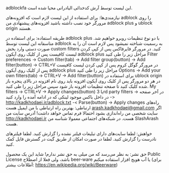 adblockfa
این لیست توسط آرش کدخدائی الیادرانی محیا شده است.

نیازمندی‌ها:
برای استفاده از این لیست لازم است که افزونه‌های adblock را روی مرورگر خود نصب داشته باشید افزونه‌های پیشنهادی من adblock plus و ublock origin هستند.

طریقه استفاده:
برای استفاده در adblock plus با دو نوع تنظیمات روبرو خواهیم شد.
متاسفانه این لیست توسط adblock به رسمیت شناخته نمیشود پس لازم است آن را به صورت دستی وارد بخش custom filters کنید.
در مرورگر فایرفاکس پس از کپی کردن لیست کافیست پس از کلیک روی آیکون adblock plus مراحل زیر را طی کنید
Filter preferences  ->  Custom filter(tab)  ->  Add filter group(button)  ->  Add filter(button) -> CTRL+V
در مرورگر گوگل کروم پس از کپی کردن لیست کافیست پس از کلیک روی آیکون adblock plus مراحل زیر را طی کنید
Options  ->  Add your own filters(tab)  ->  CTRL+V  -> Add filter(button)
برای استفاده در ublock origin در هر دو مرورگر پس از کلیک روی آیکون افزونه باید روی نام افزونه در بالای پنجره باز شده کلیک کنید تا صفحه تنظیمات افزونه باز شود سپس مراحل زیر را طی کنید.
My filters  ->  CTRL+V  ->  Apply changes(button)
یا
3rd party filters  ->   در آخر صفحه در داخل باکس موجود لینکی که در ادامه آمده را وارد کنید  ->  http://kadkhodaei.ir/adblock.txt  -< Parse(button)  ->  Apply changes 
راه‌های ارتباطی:
بهترین راه ارتباطی با من ایمیل هست arash.kadkhodaei@gmail.com
اگر سایت شخصی من راه‌اندازی بشود احتمالا فرم تماس خواهد داشت! آدرس سایت من http://kadkhodaei.ir هست.
در شبکه‌های اجتماعی معمولا شناسه من SlashArash هست.

خواهش:
لطفا سایت‌های دارای تبلیغات فیلتر نشده را گزارش کنید.
لطفا فیلترهای نادرست را گزارش کنید.
لطفا در صورت امکان از طریق گیت در گسترش فایل کمک کنید.

حق نشر:
به نظر می‌رسد که من میلی به حق نشر ندارم! شاید این یک محصول Public License باشد، ولی فعلا از اصطلاح beer-ware یا آب هویج افزار استفاده میکنم (برای آطلاعات بیشتر: https://en.wikipedia.org/wiki/Beerware)
